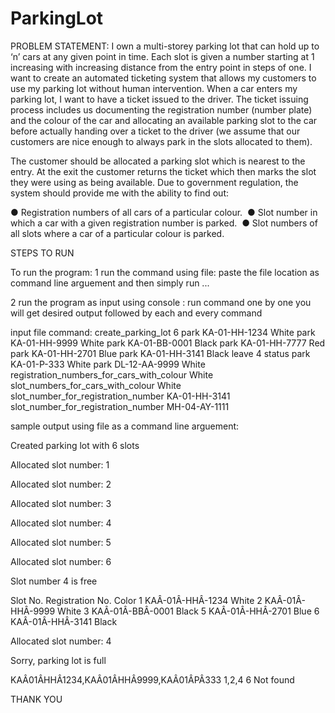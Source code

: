 # ParkingLot

PROBLEM STATEMENT: 
I own a multi-storey parking lot that can hold up to ‘n’ cars at any given point in time. Each slot is given a number starting at 1 increasing with increasing distance from the entry point in steps of one. I want to create an automated ticketing system that allows my customers to use my parking lot without human intervention. When a car enters my parking lot, I want to have a ticket issued to the driver. The ticket issuing process includes us documenting the registration number (number plate) and the colour of the car and allocating an available parking slot to the car before actually handing over a ticket to the driver (we assume that our customers are nice enough to always park in the slots allocated to them).
 
The customer should be allocated a parking slot which is nearest to the entry. At the exit the customer returns the ticket which then marks the slot they were using as being available. Due to government regulation, the system should provide me with the ability to find out:
 
● Registration numbers of all cars of a particular colour. 
● Slot number in which a car with a given registration number is parked. 
● Slot numbers of all slots where a car of a particular colour is parked.

STEPS TO RUN 

To run the program:
1 run the command using file:
paste the file location as command line arguement and then simply run ...

2 run the program as input using console :
run command one by one you will get desired output followed by each and every command

input file command:
create_parking_lot 6
park KA-01-HH-1234 White
park KA-01-HH-9999 White
park KA-01-BB-0001 Black
park KA-01-HH-7777 Red
park KA-01-HH-2701 Blue
park KA-01-HH-3141 Black
leave 4
status
park KA-01-P-333 White
park DL-12-AA-9999 White
registration_numbers_for_cars_with_colour White
slot_numbers_for_cars_with_colour White
slot_number_for_registration_number KA-01-HH-3141
slot_number_for_registration_number MH-04-AY-1111

sample output using file as a command line arguement:

Created parking lot with 6 slots

Allocated slot number: 1

Allocated slot number: 2

Allocated slot number: 3

Allocated slot number: 4

Allocated slot number: 5

Allocated slot number: 6

Slot number 4 is free

Slot No.	Registration No.	Color
1	KAÂ-01Â-HHÂ-1234	White
2	KAÂ-01Â-HHÂ-9999	White
3	KAÂ-01Â-BBÂ-0001	Black
5	KAÂ-01Â-HHÂ-2701	Blue
6	KAÂ-01Â-HHÂ-3141	Black

Allocated slot number: 4

Sorry, parking lot is full


KAÂ­01Â­HHÂ­1234,KAÂ­01Â­HHÂ­9999,KAÂ­01Â­PÂ­333
1,2,4
6
Not found


THANK YOU 
